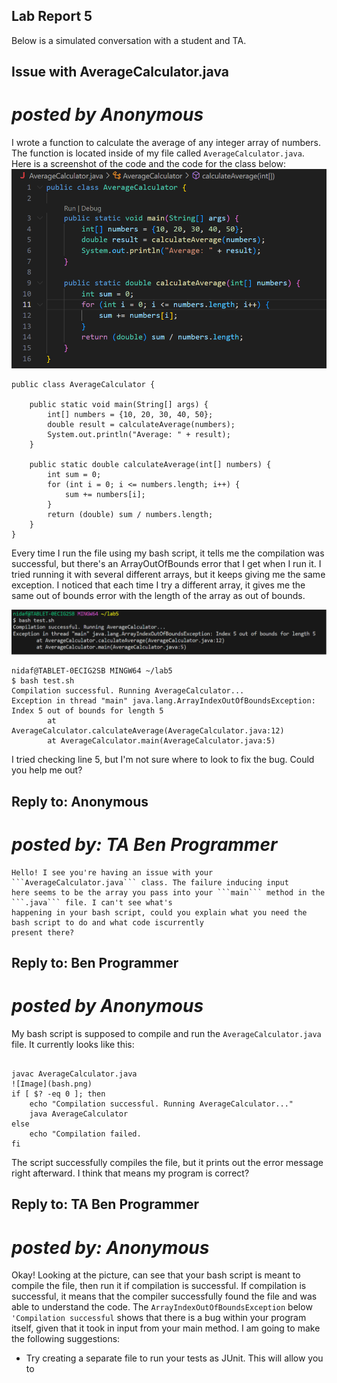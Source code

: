 ## Lab Report 5
Below is a simulated conversation with a student and TA.
## Issue with AverageCalculator.java
# _posted by Anonymous_
I wrote a function to calculate the average of any integer array of numbers. The function is located inside of my file called ``AverageCalculator.java``. Here is a screenshot of the code and the code for the class below: 
![Image](AverageCalculator.png)
```
public class AverageCalculator {

    public static void main(String[] args) {
        int[] numbers = {10, 20, 30, 40, 50};
        double result = calculateAverage(numbers);
        System.out.println("Average: " + result);
    }

    public static double calculateAverage(int[] numbers) {
        int sum = 0;
        for (int i = 0; i <= numbers.length; i++) {  
            sum += numbers[i];
        }
        return (double) sum / numbers.length;
    }
}
```
  Every time I run the file using my bash script, it tells me the compilation was successful, but there's an 
  ArrayOutOfBounds error that I get when I run it. I tried running it with several different arrays, but it keeps 
  giving me the same exception. I noticed that each time I try a different array, it gives me the same out of 
  bounds error with the length of the array as out of bounds. 

![Image](error.png)
```
nidaf@TABLET-0ECIG2SB MINGW64 ~/lab5
$ bash test.sh
Compilation successful. Running AverageCalculator...
Exception in thread "main" java.lang.ArrayIndexOutOfBoundsException: Index 5 out of bounds for length 5
        at AverageCalculator.calculateAverage(AverageCalculator.java:12)
        at AverageCalculator.main(AverageCalculator.java:5)
```
I tried checking line 5, but I'm not sure where to look to fix the bug. Could you help me out? 

## Reply to: Anonymous 
# _posted by: TA Ben Programmer_
    Hello! I see you're having an issue with your ```AverageCalculator.java``` class. The failure inducing input 
    here seems to be the array you pass into your ```main``` method in the ```.java``` file. I can't see what's 
    happening in your bash script, could you explain what you need the bash script to do and what code iscurrently 
    present there? 

## Reply to: Ben Programmer
# _posted by Anonymous_

My bash script is supposed to compile and run the ```AverageCalculator.java``` file. It currently looks like this:
```

javac AverageCalculator.java
![Image](bash.png)
if [ $? -eq 0 ]; then
    echo "Compilation successful. Running AverageCalculator..."
    java AverageCalculator
else
    echo "Compilation failed. 
fi
```
The script successfully compiles the file, but it prints out the error message right afterward. I think that means my program is correct? 

## Reply to: TA Ben Programmer 
# _posted by: Anonymous_

Okay! Looking at the picture, can see that your bash script is meant to compile the file, then run it if compilation is successful. If compilation is 
successful, it means that the compiler successfully found the file and was able to understand the code. The ```ArrayIndexOutOfBoundsException```
below  ```'Compilation successful``` shows that there is a bug within your program itself, given that it took in input from your main method. 
I am going to make the following suggestions: 

- Try creating a separate file to run your tests as JUnit. This will allow you to 


